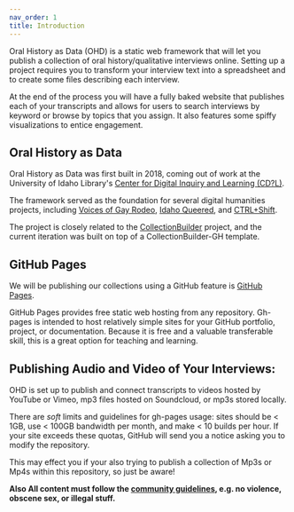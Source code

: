 ```yaml
---
nav_order: 1
title: Introduction
---
```


Oral History as Data (OHD) is a static web framework that will let you publish a collection of oral history/qualitative interviews online. Setting up a project requires you to transform your interview text into a spreadsheet and to create some files describing each interview. 

At the end of the process you will have a fully baked website that publishes each of your transcripts and allows for users to search interviews by keyword or browse by topics that you assign. It also features some spiffy visualizations to entice engagement. 

## Oral History as Data

Oral History as Data was first built in 2018, coming out of work at the University of Idaho Library's [Center for Digital Inquiry and Learning (CD?L)](https://cdil.lib.uidaho.edu/). 

The framework served as the foundation for several digital humanities projects, including [Voices of Gay Rodeo](https://www.voicesofgayrodeo.com/), [Idaho Queered](https://www.lib.uidaho.edu/queered/), and [CTRL+Shift](https://ctrl-shift.org/). 

The project is closely related to the [CollectionBuilder](https://collectionbuilder.github.io/) project, and the current iteration was built on top of a CollectionBuilder-GH template. 

## GitHub Pages 

We will be publishing our collections using a GitHub feature is [GitHub Pages](https://guides.github.com/features/pages/).

GitHub Pages provides free static web hosting from any repository.
Gh-pages is intended to host relatively simple sites for your GitHub portfolio, project, or documentation.
Because it is free and a valuable transferable skill, this is a great option for teaching and learning.

## Publishing Audio and Video of Your Interviews:

OHD is set up to publish and connect transcripts to videos hosted by YouTube or Vimeo, mp3 files hosted on Soundcloud, or mp3s stored locally. 

There are *soft* limits and guidelines for gh-pages usage: sites should be < 1GB, use < 100GB bandwidth per month, and make < 10 builds per hour.
If your site exceeds these quotas, GitHub will send you a notice asking you to modify the repository.

This may effect you if your also trying to publish a collection of Mp3s or Mp4s within this repository, so just be aware!

**Also All content must follow the [community guidelines](https://help.github.com/articles/github-community-guidelines/), e.g. no violence, obscene sex, or illegal stuff.**



